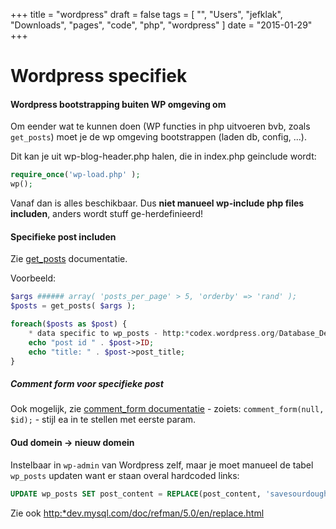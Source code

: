 +++
title = "wordpress"
draft = false
tags = [
    "",
    "Users",
    "jefklak",
    "Downloads",
    "pages",
    "code",
    "php",
    "wordpress"
]
date = "2015-01-29"
+++
# Wordpress specifiek 

#### Wordpress bootstrapping buiten WP omgeving om 

Om eender wat te kunnen doen (WP functies in php uitvoeren bvb, zoals `get_posts`) moet je de wp omgeving bootstrappen (laden db, config, ...).

Dit kan je uit wp-blog-header.php halen, die in index.php geinclude wordt:

```php
require_once('wp-load.php' );
wp();
```

Vanaf dan is alles beschikbaar. Dus **niet manueel wp-include php files includen**, anders wordt stuff ge-herdefinieerd!

#### Specifieke post includen 

Zie [get_posts](http://codex.wordpress.org/Template_Tags/get_posts) documentatie.

Voorbeeld:

```php
$args ###### array( 'posts_per_page' > 5, 'orderby' => 'rand' );
$posts = get_posts( $args );

foreach($posts as $post) {
	* data specific to wp_posts - http:*codex.wordpress.org/Database_Description#Table:_wp_posts
	echo "post id " . $post->ID;
	echo "title: " . $post->post_title;
}
```

##### Comment form voor specifieke post 

Ook mogelijk, zie [comment_form documentatie](http://codex.wordpress.org/Function_Reference/comment_form) - zoiets: `comment_form(null, $id);` - stijl ea in te stellen met eerste param. 

#### Oud domein -> nieuw domein 

Instelbaar in `wp-admin` van Wordpress zelf, maar je moet manueel de tabel `wp_posts` updaten want er staan overal hardcoded links:

```sql
UPDATE wp_posts SET post_content = REPLACE(post_content, 'savesourdough.com', 'redzuurdesem.be');
```

Zie ook [http:*dev.mysql.com/doc/refman/5.0/en/replace.html](http:*dev.mysql.com/doc/refman/5.0/en/replace.html)